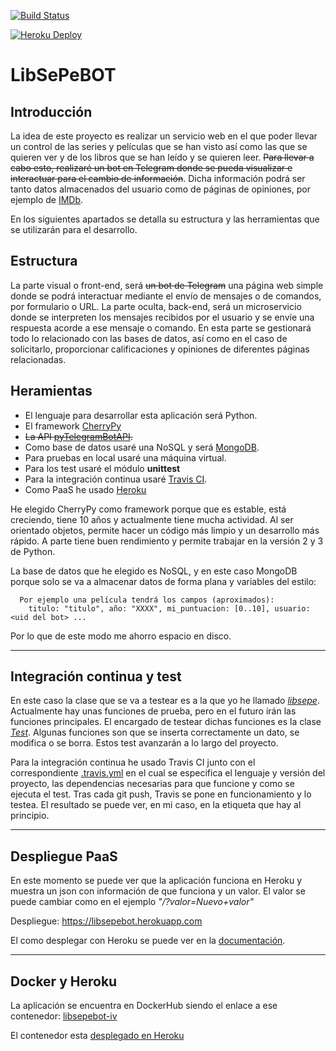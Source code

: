 [![Build Status](https://travis-ci.org/GinesNC/LibSePeBOT-IV.svg?branch=master)](https://travis-ci.org/GinesNC/LibSePeBOT-IV)

[![Heroku Deploy](https://www.herokucdn.com/deploy/button.svg)](https://libsepebot.herokuapp.com)
# LibSePeBOT
## Introducción

La idea de este proyecto es realizar un servicio web en el que poder llevar un control de las series y películas que se han visto así como las que se quieren ver y de los libros que se han leído y se quieren leer.  ~~Para llevar a cabo esto, realizaré un bot en Telegram donde se pueda visualizar e interactuar para el cambio de información~~. Dicha información podrá ser tanto datos almacenados del usuario como de páginas de opiniones, por ejemplo de [IMDb](https://www.imdb.com/).

En los siguientes apartados se detalla su estructura y las herramientas que se utilizarán para el desarrollo.

## Estructura

La parte visual o front-end, será ~~un bot de Telegram~~ una página web simple donde se podrá interactuar mediante el envío de mensajes o de comandos, por formulario o URL. La parte oculta, back-end, será un microservicio donde se interpreten los mensajes recibidos por el usuario y se envíe una respuesta acorde a ese mensaje o comando. En esta parte se gestionará todo lo relacionado con las bases de datos, así como en el caso de solicitarlo, proporcionar calificaciones y opiniones de diferentes páginas relacionadas.

## Heramientas

- El lenguaje para desarrollar esta aplicación será Python.
- El framework [CherryPy](https://cherrypy.org/)
- ~~La API [pyTelegramBotAPI](https://github.com/eternnoir/pyTelegramBotAPI).~~
- Como base de datos usaré una NoSQL y será [MongoDB](https://www.mongodb.com/es).
- Para pruebas en local usaré una máquina virtual.
- Para los test usaré el módulo __unittest__
- Para la integración continua usaré [Travis CI](https://travis-ci.org/).
- Como PaaS he usado [Heroku](https://www.heroku.com/)


He elegido CherryPy como framework porque que es estable, está creciendo, tiene 10 años y actualmente tiene mucha actividad. Al ser orientado objetos, permite hacer un código más limpio y un desarrollo más rápido. A parte tiene buen rendimiento y permite trabajar en la versión 2 y 3 de Python.

La base de datos que he elegido es NoSQL, y en este caso MongoDB porque solo se va a almacenar datos de forma plana y variables del estilo:

      Por ejemplo una película tendrá los campos (aproximados):
        titulo: "titulo", año: "XXXX", mi_puntuacion: [0..10], usuario: <uid del bot> ...

Por lo que de este modo me ahorro espacio en disco.
___________________________________

## Integración continua y test

En este caso la clase que se va a testear es a la que yo he llamado [_libsepe_](https://github.com/GinesNC/LibSePeBOT-IV/blob/master/lib/libsepe.py). Actualmente hay unas funciones de prueba, pero en el futuro irán las funciones principales. El encargado de testear dichas funciones es la clase [_Test_](https://github.com/GinesNC/LibSePeBOT-IV/blob/master/test.py). Algunas funciones son que se inserta correctamente un dato, se modifica o se borra. Estos test avanzarán a lo largo del proyecto.

Para la integración continua he usado Travis CI junto con el correspondiente [.travis.yml](https://github.com/GinesNC/LibSePeBOT-IV/blob/master/.travis.yml) en el cual se especifica el lenguaje y versión del proyecto, las dependencias necesarias para que funcione y como se ejecuta el test. Tras cada git push, Travis se pone en funcionamiento y lo testea. El resultado se puede ver, en mi caso, en la etiqueta que hay al principio.

___________________________________

## Despliegue PaaS
En este momento se puede ver que la aplicación funciona en Heroku y muestra un json con información de que funciona y un valor. El valor se puede cambiar como en el ejemplo *"/?valor=Nuevo+valor"*

Despliegue: https://libsepebot.herokuapp.com

El como desplegar con Heroku se puede ver en la [documentación](doc/despliegue_Heroku.md).

___________________________________

## Docker y Heroku

La aplicación se encuentra en DockerHub siendo el enlace a ese contenedor: [libsepebot-iv](https://hub.docker.com/r/ginesnc/libsepebot-iv/)

El contenedor esta [desplegado en Heroku](https://libsepebot.herokuapp.com)
